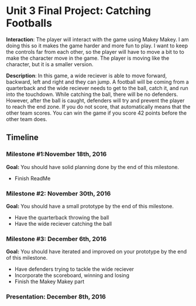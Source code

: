 <h1>Unit 3 Final Project: Catching Footballs</h1>

<strong>Interaction</strong>: 
The player will interact with the game using Makey Makey. I am doing this so it makes the game harder and more fun to play. I want to keep the controls far from each other, so the player will have to move a bit to to make the character move in the game. The player is moving like the character, but it is a smaller version. 

<strong>Description</strong>: 
In this game, a wide reciever is able to move forward, backward, left and right and they can jump. A football will be coming from a quarterback and the wide reciever needs to get to the ball, catch it, and run into the touchdown. While catching the ball, there will be no defenders. However, after the ball is caught, defenders will try and prevent the player to reach the end zone. If you do not score, that automatically means that the other team scores. You can win the game if you score 42 points before the other team does. 

<h2>Timeline</h2>

<div>
  <h3>Milestone #1:November 18th, 2016 </h3>
  <strong>Goal:</strong> You should have solid planning done by the end of this milestone.
  <ul>
    <li>Finish ReadMe</li>
  </ul>
</div>

<p>
  <h3>Milestone #2: November 30th, 2016 </h3>
  <strong>Goal:</strong> You should have a small prototype by the end of this milestone.
  <ul>
    <li>Have the quarterback throwing the ball</li>
    <li>Have the wide reciever catching the ball</li>
  </ul>
</p>

<div>
  <h3>Milestone #3: December 6th, 2016</h3>
  <strong>Goal:</strong> You should have iterated and improved on your prototype by the end of this milestone.
  <ul>
    <li>Have defenders trying to tackle the wide reciever</li>
    <li>Incorporate the scoreboard, winning and losing</li>
    <li>Finish the Makey Makey part</li>
  </ul>
</div>

<div>
  <h3><strong>Presentation:</strong> December 8th, 2016 </h3>
</div>
